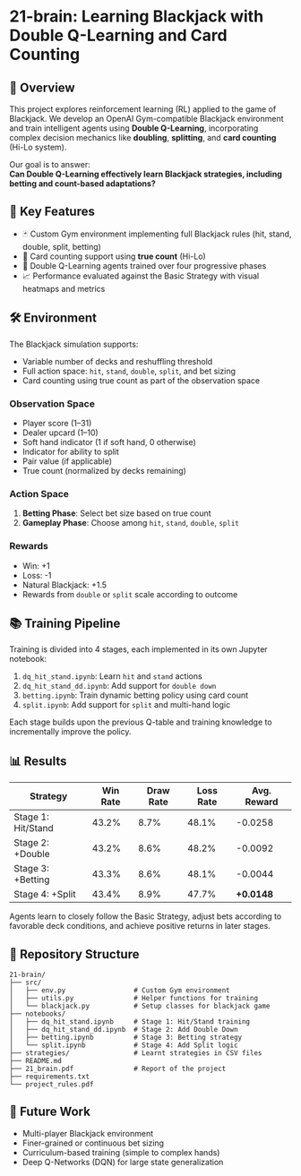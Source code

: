 # 21-brain: Learning Blackjack with Double Q-Learning and Card Counting

## 🧠 Overview

This project explores reinforcement learning (RL) applied to the game of Blackjack. We develop an OpenAI Gym-compatible Blackjack environment and train intelligent agents using **Double Q-Learning**, incorporating complex decision mechanics like **doubling**, **splitting**, and **card counting** (Hi-Lo system).

Our goal is to answer:  
**Can Double Q-Learning effectively learn Blackjack strategies, including betting and count-based adaptations?**

## 🎯 Key Features

- 🃏 Custom Gym environment implementing full Blackjack rules (hit, stand, double, split, betting)
- 🔢 Card counting support using **true count** (Hi-Lo)
- 🤖 Double Q-Learning agents trained over four progressive phases
- 📈 Performance evaluated against the Basic Strategy with visual heatmaps and metrics

## 🛠️ Environment

The Blackjack simulation supports:

- Variable number of decks and reshuffling threshold
- Full action space: `hit`, `stand`, `double`, `split`, and bet sizing
- Card counting using true count as part of the observation space

### Observation Space

- Player score (1–31)
- Dealer upcard (1–10)
- Soft hand indicator (1 if soft hand, 0 otherwise)
- Indicator for ability to split
- Pair value (if applicable)
- True count (normalized by decks remaining)

### Action Space

1. **Betting Phase**: Select bet size based on true count  
2. **Gameplay Phase**: Choose among `hit`, `stand`, `double`, `split`

### Rewards

- Win: +1  
- Loss: -1  
- Natural Blackjack: +1.5  
- Rewards from `double` or `split` scale according to outcome

## 📚 Training Pipeline

Training is divided into 4 stages, each implemented in its own Jupyter notebook:

1. `dq_hit_stand.ipynb`: Learn `hit` and `stand` actions
2. `dq_hit_stand_dd.ipynb`: Add support for `double down`
3. `betting.ipynb`: Train dynamic betting policy using card count
4. `split.ipynb`: Add support for `split` and multi-hand logic

Each stage builds upon the previous Q-table and training knowledge to incrementally improve the policy.

## 📊 Results

| Strategy             | Win Rate | Draw Rate | Loss Rate | Avg. Reward |
|----------------------|----------|-----------|-----------|-------------|
| Stage 1: Hit/Stand   | 43.2%    | 8.7%      | 48.1%     | -0.0258     |
| Stage 2: +Double     | 43.2%    | 8.6%      | 48.2%     | -0.0092     |
| Stage 3: +Betting    | 43.3%    | 8.6%      | 48.1%     | -0.0044     |
| Stage 4: +Split      | 43.4%    | 8.9%      | 47.7%     | **+0.0148** |

Agents learn to closely follow the Basic Strategy, adjust bets according to favorable deck conditions, and achieve positive returns in later stages.

## 📁 Repository Structure

```
21-brain/
├── src/
│   ├── env.py                 # Custom Gym environment
│   ├── utils.py               # Helper functions for training 
│   └── blackjack.py           # Setup classes for blackjack game
├── notebooks/
│   ├── dq_hit_stand.ipynb     # Stage 1: Hit/Stand training
│   ├── dq_hit_stand_dd.ipynb  # Stage 2: Add Double Down
│   ├── betting.ipynb          # Stage 3: Betting strategy
│   └── split.ipynb            # Stage 4: Add Split logic
├── strategies/                # Learnt strategies in CSV files 
├── README.md
├── 21_brain.pdf               # Report of the project                   
├── requirements.txt           
└── project_rules.pdf          
```


## 🧪 Future Work

- Multi-player Blackjack environment
- Finer-grained or continuous bet sizing
- Curriculum-based training (simple to complex hands)
- Deep Q-Networks (DQN) for large state generalization

